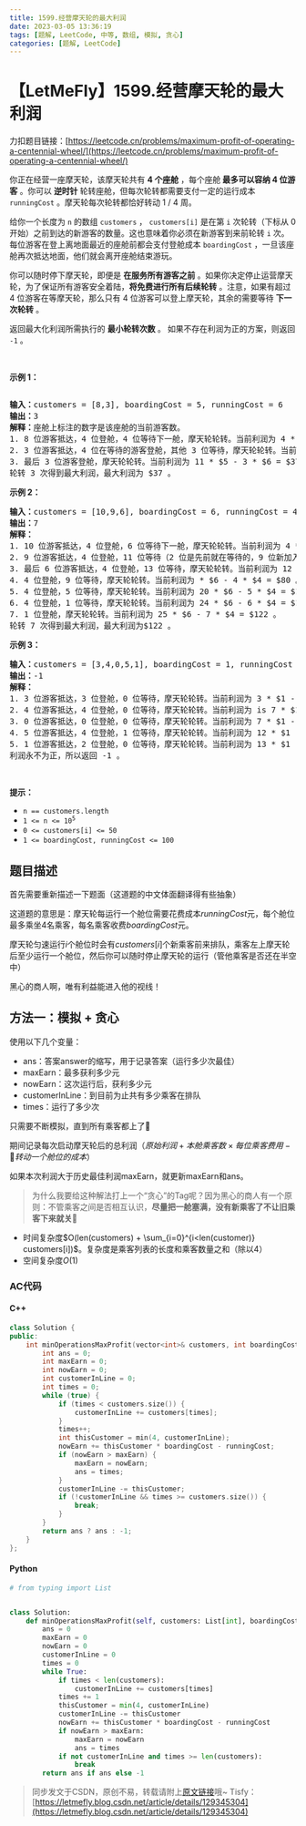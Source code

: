 ```yaml
---
title: 1599.经营摩天轮的最大利润
date: 2023-03-05 13:36:19
tags: [题解, LeetCode, 中等, 数组, 模拟, 贪心]
categories: [题解, LeetCode]
---
```


# 【LetMeFly】1599.经营摩天轮的最大利润

力扣题目链接：[https://leetcode.cn/problems/maximum-profit-of-operating-a-centennial-wheel/](https://leetcode.cn/problems/maximum-profit-of-operating-a-centennial-wheel/)

<p>你正在经营一座摩天轮，该摩天轮共有 <strong>4 个座舱</strong> ，每个座舱<strong> 最多可以容纳 4 位游客</strong> 。你可以 <strong>逆时针</strong>&nbsp;轮转座舱，但每次轮转都需要支付一定的运行成本 <code>runningCost</code> 。摩天轮每次轮转都恰好转动 1 / 4 周。</p>

<p>给你一个长度为 <code>n</code> 的数组 <code>customers</code> ， <code>customers[i]</code> 是在第 <code>i</code> 次轮转（下标从 0 开始）之前到达的新游客的数量。这也意味着你必须在新游客到来前轮转 <code>i</code> 次。每位游客在登上离地面最近的座舱前都会支付登舱成本 <code>boardingCost</code> ，一旦该座舱再次抵达地面，他们就会离开座舱结束游玩。</p>

<p>你可以随时停下摩天轮，即便是 <strong>在服务所有游客之前</strong> 。如果你决定停止运营摩天轮，为了保证所有游客安全着陆，<strong>将免费进行</strong><strong>所有后续轮转</strong>&nbsp;。注意，如果有超过 4 位游客在等摩天轮，那么只有 4 位游客可以登上摩天轮，其余的需要等待 <strong>下一次轮转</strong> 。</p>

<p>返回最大化利润所需执行的 <strong>最小轮转次数</strong> 。 如果不存在利润为正的方案，则返回 <code>-1</code> 。</p>

<p>&nbsp;</p>

<p><strong>示例 1：</strong></p>

<p><img alt="" src="https://assets.leetcode-cn.com/aliyun-lc-upload/uploads/2020/09/26/wheeldiagram12.png" /></p>

<pre>
<strong>输入：</strong>customers = [8,3], boardingCost = 5, runningCost = 6
<strong>输出：</strong>3
<strong>解释：</strong>座舱上标注的数字是该座舱的当前游客数。
1. 8 位游客抵达，4 位登舱，4 位等待下一舱，摩天轮轮转。当前利润为 4 * $5 - 1 * $6 = $14 。
2. 3 位游客抵达，4 位在等待的游客登舱，其他 3 位等待，摩天轮轮转。当前利润为 8 * $5 - 2 * $6 = $28 。
3. 最后 3 位游客登舱，摩天轮轮转。当前利润为 11 * $5 - 3 * $6 = $37 。
轮转 3 次得到最大利润，最大利润为 $37 。</pre>

<p><strong>示例 2：</strong></p>

<pre>
<strong>输入：</strong>customers = [10,9,6], boardingCost = 6, runningCost = 4
<strong>输出：</strong>7
<strong>解释：</strong>
1. 10 位游客抵达，4 位登舱，6 位等待下一舱，摩天轮轮转。当前利润为 4 * $6 - 1 * $4 = $20 。
2. 9 位游客抵达，4 位登舱，11 位等待（2 位是先前就在等待的，9 位新加入等待的），摩天轮轮转。当前利润为 8 * $6 - 2 * $4 = $40 。
3. 最后 6 位游客抵达，4 位登舱，13 位等待，摩天轮轮转。当前利润为 12 * $6 - 3 * $4 = $60 。
4. 4 位登舱，9 位等待，摩天轮轮转。当前利润为 * $6 - 4 * $4 = $80 。
5. 4 位登舱，5 位等待，摩天轮轮转。当前利润为 20 * $6 - 5 * $4 = $100 。
6. 4 位登舱，1 位等待，摩天轮轮转。当前利润为 24 * $6 - 6 * $4 = $120 。
7. 1 位登舱，摩天轮轮转。当前利润为 25 * $6 - 7 * $4 = $122 。
轮转 7 次得到最大利润，最大利润为$122 。
</pre>

<p><strong>示例 3：</strong></p>

<pre>
<strong>输入：</strong>customers = [3,4,0,5,1], boardingCost = 1, runningCost = 92
<strong>输出：</strong>-1
<strong>解释：</strong>
1. 3 位游客抵达，3 位登舱，0 位等待，摩天轮轮转。当前利润为 3 * $1 - 1 * $92 = -$89 。
2. 4 位游客抵达，4 位登舱，0 位等待，摩天轮轮转。当前利润为 is 7 * $1 - 2 * $92 = -$177 。
3. 0 位游客抵达，0 位登舱，0 位等待，摩天轮轮转。当前利润为 7 * $1 - 3 * $92 = -$269 。
4. 5 位游客抵达，4 位登舱，1 位等待，摩天轮轮转。当前利润为 12 * $1 - 4 * $92 = -$356 。
5. 1 位游客抵达，2 位登舱，0 位等待，摩天轮轮转。当前利润为 13 * $1 - 5 * $92 = -$447 。
利润永不为正，所以返回 -1 。
</pre>

<p>&nbsp;</p>

<p><strong>提示：</strong></p>

<ul>
	<li><code>n == customers.length</code></li>
	<li><code>1 &lt;= n &lt;= 10<sup>5</sup></code></li>
	<li><code>0 &lt;= customers[i] &lt;= 50</code></li>
	<li><code>1 &lt;= boardingCost, runningCost &lt;= 100</code></li>
</ul>


## 题目描述

首先需要重新描述一下题面（这道题的中文体面翻译得有些抽象）

这道题的意思是：摩天轮每运行一个舱位需要花费成本$runningCost$元，每个舱位最多乘坐$4$名乘客，每名乘客收费$boardingCost$元。

摩天轮匀速运行$i$个舱位时会有$customers[i]$个新乘客前来排队，乘客左上摩天轮后至少运行一个舱位，然后你可以随时停止摩天轮的运行（管他乘客是否还在半空中）

黑心的商人啊，唯有利益能进入他的视线！
    
## 方法一：模拟 + 贪心

使用以下几个变量：

+ ans：答案answer的缩写，用于记录答案（运行多少次最佳）
+ maxEarn：最多获利多少元
+ nowEarn：这次运行后，获利多少元
+ customerInLine：到目前为止共有多少乘客在排队
+ times：运行了多少次

只需要不断模拟，直到所有乘客都上了🎡

期间记录每次启动摩天轮后的总利润（$原始利润 + 本舱乘客数 \times 每位乘客费用 - 🎡转动一个舱位的成本$）

如果本次利润大于历史最佳利润maxEarn，就更新maxEarn和ans。

> 为什么我要给这种解法打上一个“贪心”的Tag呢？因为黑心的商人有一个原则：不管乘客之间是否相互认识，**尽量把一舱塞满，没有新乘客了不让旧乘客下来就关🎡**

+ 时间复杂度$O(len(customers) + \sum_{i=0}^{i<len(customer)} customers[i])$。复杂度是乘客列表的长度和乘客数量之和（除以4）
+ 空间复杂度$O(1)$

### AC代码

#### C++

```cpp
class Solution {
public:
    int minOperationsMaxProfit(vector<int>& customers, int boardingCost, int runningCost) {
        int ans = 0;
        int maxEarn = 0;
        int nowEarn = 0;
        int customerInLine = 0;
        int times = 0;
        while (true) {
            if (times < customers.size()) {
                customerInLine += customers[times];
            }
            times++;
            int thisCustomer = min(4, customerInLine);
            nowEarn += thisCustomer * boardingCost - runningCost;
            if (nowEarn > maxEarn) {
                maxEarn = nowEarn;
                ans = times;
            }
            customerInLine -= thisCustomer;
            if (!customerInLine && times >= customers.size()) {
                break;
            }
        }
        return ans ? ans : -1;
    }
};
```

#### Python

```python
# from typing import List


class Solution:
    def minOperationsMaxProfit(self, customers: List[int], boardingCost: int, runningCost: int) -> int:
        ans = 0
        maxEarn = 0
        nowEarn = 0
        customerInLine = 0
        times = 0
        while True:
            if times < len(customers):
                customerInLine += customers[times]
            times += 1
            thisCustomer = min(4, customerInLine)
            customerInLine -= thisCustomer
            nowEarn += thisCustomer * boardingCost - runningCost
            if nowEarn > maxEarn:
                maxEarn = nowEarn
                ans = times
            if not customerInLine and times >= len(customers):
                break
        return ans if ans else -1
```

> 同步发文于CSDN，原创不易，转载请附上[原文链接](https://blog.letmefly.xyz/2023/03/05/LeetCode%201599.%E7%BB%8F%E8%90%A5%E6%91%A9%E5%A4%A9%E8%BD%AE%E7%9A%84%E6%9C%80%E5%A4%A7%E5%88%A9%E6%B6%A6/)哦~
> Tisfy：[https://letmefly.blog.csdn.net/article/details/129345304](https://letmefly.blog.csdn.net/article/details/129345304)
